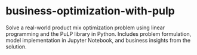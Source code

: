 # business-optimization-with-pulp
Solve a real-world product mix optimization problem using linear programming and the PuLP library in Python. Includes problem formulation, model implementation in Jupyter Notebook, and business insights from the solution.
